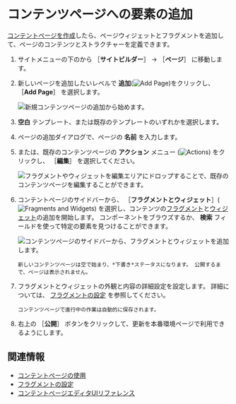 # コンテンツページへの要素の追加

[コンテントページを作成](../adding-pages/adding-a-page-to-a-site.md)したら、ページウィジェットとフラグメントを追加して、ページのコンテンツとストラクチャーを定義できます。

1. サイトメニューの下のから ［**サイトビルダー**］ &rarr; ［**ページ**］ に移動します。

1. 新しいページを追加したいレベルで **追加**(![Add Page](../../../images/icon-plus.png))をクリックし、 ［**Add Page**］ を選択します。

    ![新規コンテンツページの追加から始めます。](adding-elements-to-content-pages/images/01.png)

1. **空白** テンプレート、または既存のテンプレートのいずれかを選択します。

1. ページの追加ダイアログで、ページの **名前** を入力します。

1. または、既存のコンテンツページの **アクション** メニュー (![Actions](../../../images/icon-actions.png)) をクリックし、 ［**編集**］ を選択してください。

    ![フラグメントやウィジェットを編集エリアにドロップすることで、既存のコンテンツページを編集することができます。](adding-elements-to-content-pages/images/02.png)

1. コンテントページのサイドバーから、 ［**フラグメントとウィジェット**］(![Fragments and Widgets](../../../images/icon-cards2.png)) を選択し、コンテンツの[フラグメント](../page-fragments-and-widgets/using-fragments.md)と[ウィジェット](./using-widgets-on-a-content-page.md)の追加を開始します。 コンポーネントをブラウズするか、 **検索** フィールドを使って特定の要素を見つけることができます。

    ![コンテンツページのサイドバーから、フラグメントとウィジェットを追加します。](adding-elements-to-content-pages/images/03.png)

    ```{note}
    新しいコンテンツページは空で始まり、*下書き*ステータスになります。 公開するまで、ページは表示されません。
    ```

1. フラグメントとウィジェットの外観と内容の詳細設定を設定します。 詳細については、 [フラグメントの設定](../page-fragments-and-widgets/using-fragments/configuring-fragments.md) を参照してください。

    ```{tip}
    コンテンツページで進行中の作業は自動的に保存されます。
    ```

1. 右上の ［**公開**］ ボタンをクリックして、更新を本番環境ページで利用できるようにします。

## 関連情報

- [コンテントページの使用](../using-content-pages.md)
- [フラグメントの設定](../page-fragments-and-widgets/using-fragments/configuring-fragments.md)
- [コンテントページエディタUIリファレンス](./content-page-editor-ui-reference.md)
